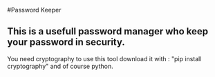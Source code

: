 #Password Keeper
## This is a usefull password manager who keep your password in security.
You need cryptography to use this tool download it with : "pip install cryptography" and of course python.

